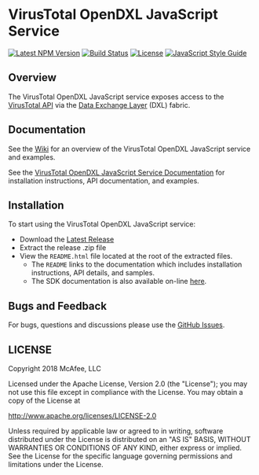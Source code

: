 # VirusTotal OpenDXL JavaScript Service
[![Latest NPM Version](https://img.shields.io/npm/v/@opendxl/dxl-vtapi-service.svg)](https://www.npmjs.com/package/@opendxl/dxl-vtapi-service)
[![Build Status](https://img.shields.io/travis/opendxl/opendxl-virustotal-service-javascript/master.svg)](https://travis-ci.org/opendxl/opendxl-virustotal-service-javascript)
[![License](https://img.shields.io/badge/License-Apache%202.0-blue.svg)](https://opensource.org/licenses/Apache-2.0)
[![JavaScript Style Guide](https://img.shields.io/badge/code_style-standard-brightgreen.svg)](https://standardjs.com)

## Overview

The VirusTotal OpenDXL JavaScript service exposes access to the 
[VirusTotal API](https://www.virustotal.com/en/documentation/public-api/) via the 
[Data Exchange Layer](http://www.mcafee.com/us/solutions/data-exchange-layer.aspx) (DXL) 
fabric.


## Documentation

See the [Wiki](https://github.com/opendxl/opendxl-virustotal-service-javascript/wiki)
for an overview of the VirusTotal OpenDXL JavaScript service and examples.

See the
[VirusTotal OpenDXL JavaScript Service Documentation](https://opendxl.github.io/opendxl-virustotal-service-javascript/jsdoc)
for installation instructions, API documentation, and examples.

## Installation

To start using the VirusTotal OpenDXL JavaScript service:

* Download the 
[Latest Release](https://github.com/opendxl/opendxl-virustotal-service-javascript/releases/latest)
* Extract the release .zip file
* View the `README.html` file located at the root of the extracted files.
  * The `README` links to the documentation which includes installation instructions, API details, and samples.
  * The SDK documentation is also available on-line 
  [here](https://opendxl.github.io/opendxl-virustotal-service-javascript/jsdoc).

## Bugs and Feedback

For bugs, questions and discussions please use the
[GitHub Issues](https://github.com/opendxl/opendxl-virustotal-service-javascript/issues).

## LICENSE

Copyright 2018 McAfee, LLC

Licensed under the Apache License, Version 2.0 (the "License"); you may not use
this file except in compliance with the License. You may obtain a copy of the
License at

http://www.apache.org/licenses/LICENSE-2.0

Unless required by applicable law or agreed to in writing, software distributed
under the License is distributed on an "AS IS" BASIS, WITHOUT WARRANTIES OR
CONDITIONS OF ANY KIND, either express or implied. See the License for the
specific language governing permissions and limitations under the License.
